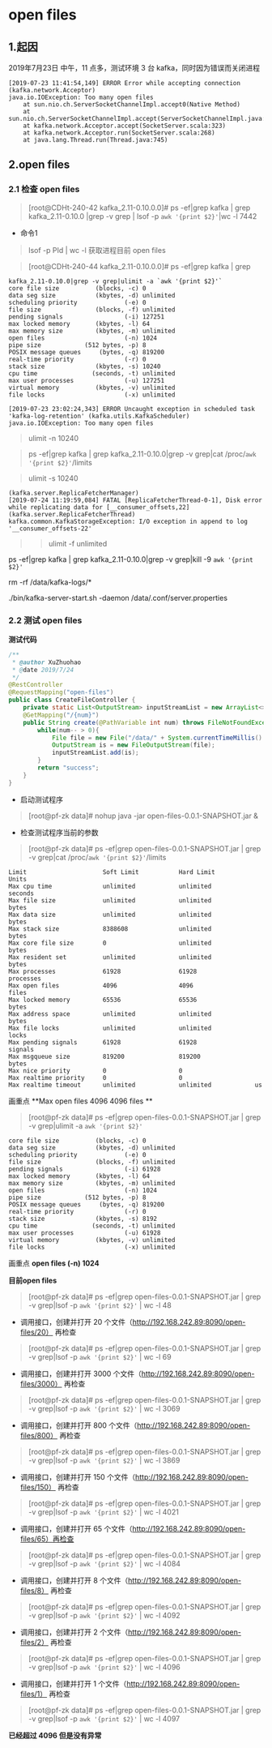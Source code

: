 # open files 

## 1.起因
2019年7月23日 中午，11 点多，测试环境 3 台 kafka，同时因为错误而关闭进程

```
[2019-07-23 11:41:54,149] ERROR Error while accepting connection (kafka.network.Acceptor)
java.io.IOException: Too many open files
	at sun.nio.ch.ServerSocketChannelImpl.accept0(Native Method)
	at sun.nio.ch.ServerSocketChannelImpl.accept(ServerSocketChannelImpl.java:241)
	at kafka.network.Acceptor.accept(SocketServer.scala:323)
	at kafka.network.Acceptor.run(SocketServer.scala:268)
	at java.lang.Thread.run(Thread.java:745)
```

## 2.open files
### 2.1 检查 open files
>[root@CDHt-240-42 kafka_2.11-0.10.0.0]# ps -ef|grep kafka | grep kafka_2.11-0.10.0 |grep -v grep | lsof -p `awk '{print $2}'`|wc -l
7442

- 命令1
>lsof -p PId | wc -l
获取进程目前 open files

>[root@CDHt-240-44 kafka_2.11-0.10.0.0]# ps -ef|grep kafka | grep 
```
kafka_2.11-0.10.0|grep -v grep|ulimit -a `awk '{print $2}'`
core file size          (blocks, -c) 0
data seg size           (kbytes, -d) unlimited
scheduling priority             (-e) 0
file size               (blocks, -f) unlimited
pending signals                 (-i) 127251
max locked memory       (kbytes, -l) 64
max memory size         (kbytes, -m) unlimited
open files                      (-n) 1024
pipe size            (512 bytes, -p) 8
POSIX message queues     (bytes, -q) 819200
real-time priority              (-r) 0
stack size              (kbytes, -s) 10240
cpu time               (seconds, -t) unlimited
max user processes              (-u) 127251
virtual memory          (kbytes, -v) unlimited
file locks                      (-x) unlimited
```
```
[2019-07-23 23:02:24,343] ERROR Uncaught exception in scheduled task 'kafka-log-retention' (kafka.utils.KafkaScheduler)
java.io.IOException: Too many open files
```
>ulimit -n 10240

>ps -ef|grep kafka | grep kafka_2.11-0.10.0|grep -v grep|cat /proc/`awk '{print $2}'`/limits

>ulimit -s 10240

```
(kafka.server.ReplicaFetcherManager)
[2019-07-24 11:19:59,084] FATAL [ReplicaFetcherThread-0-1], Disk error while replicating data for [__consumer_offsets,22] (kafka.server.ReplicaFetcherThread)
kafka.common.KafkaStorageException: I/O exception in append to log '__consumer_offsets-22'
```
>>ulimit -f unlimited

ps -ef|grep kafka | grep kafka_2.11-0.10.0|grep -v grep|kill -9 `awk '{print $2}'`

rm -rf /data/kafka-logs/*

./bin/kafka-server-start.sh -daemon /data/.conf/server.properties

### 2.2 测试 open files
**测试代码**
```java
/**
 * @author XuZhuohao
 * @date 2019/7/24
 */
@RestController
@RequestMapping("open-files")
public class CreateFileController {
    private static List<OutputStream> inputStreamList = new ArrayList<>(16);
    @GetMapping("/{num}")
    public String create(@PathVariable int num) throws FileNotFoundException {
        while(num-- > 0){
            File file = new File("/data/" + System.currentTimeMillis() + num);
            OutputStream is = new FileOutputStream(file);
            inputStreamList.add(is);
        }
        return "success";
    }
}
```
- 启动测试程序
>[root@pf-zk data]# nohup java -jar open-files-0.0.1-SNAPSHOT.jar &


- 检查测试程序当前的参数
>[root@pf-zk data]# ps -ef|grep open-files-0.0.1-SNAPSHOT.jar | grep -v grep|cat /proc/`awk '{print $2}'`/limits
```
Limit                     Soft Limit           Hard Limit           Units     
Max cpu time              unlimited            unlimited            seconds   
Max file size             unlimited            unlimited            bytes     
Max data size             unlimited            unlimited            bytes     
Max stack size            8388608              unlimited            bytes     
Max core file size        0                    unlimited            bytes     
Max resident set          unlimited            unlimited            bytes     
Max processes             61928                61928                processes 
Max open files            4096                 4096                 files     
Max locked memory         65536                65536                bytes     
Max address space         unlimited            unlimited            bytes     
Max file locks            unlimited            unlimited            locks     
Max pending signals       61928                61928                signals   
Max msgqueue size         819200               819200               bytes     
Max nice priority         0                    0                    
Max realtime priority     0                    0                    
Max realtime timeout      unlimited            unlimited            us 
```
画重点
**Max open files            4096                 4096                 files     **

>[root@pf-zk data]# ps -ef|grep open-files-0.0.1-SNAPSHOT.jar | grep -v grep|ulimit -a `awk '{print $2}'`
```
core file size          (blocks, -c) 0
data seg size           (kbytes, -d) unlimited
scheduling priority             (-e) 0
file size               (blocks, -f) unlimited
pending signals                 (-i) 61928
max locked memory       (kbytes, -l) 64
max memory size         (kbytes, -m) unlimited
open files                      (-n) 1024
pipe size            (512 bytes, -p) 8
POSIX message queues     (bytes, -q) 819200
real-time priority              (-r) 0
stack size              (kbytes, -s) 8192
cpu time               (seconds, -t) unlimited
max user processes              (-u) 61928
virtual memory          (kbytes, -v) unlimited
file locks                      (-x) unlimited
```
画重点
**open files                      (-n) 1024**

**目前open files**
>[root@pf-zk data]# ps -ef|grep open-files-0.0.1-SNAPSHOT.jar | grep -v grep|lsof -p `awk '{print $2}'` | wc -l
48

- 调用接口，创建并打开 20 个文件（http://192.168.242.89:8090/open-files/20） 再检查
>[root@pf-zk data]# ps -ef|grep open-files-0.0.1-SNAPSHOT.jar | grep -v grep|lsof -p `awk '{print $2}'` | wc -l
69
- 调用接口，创建并打开 3000 个文件（http://192.168.242.89:8090/open-files/3000） 再检查
>[root@pf-zk data]# ps -ef|grep open-files-0.0.1-SNAPSHOT.jar | grep -v grep|lsof -p `awk '{print $2}'` | wc -l
3069
- 调用接口，创建并打开 800 个文件（http://192.168.242.89:8090/open-files/800） 再检查
>[root@pf-zk data]# ps -ef|grep open-files-0.0.1-SNAPSHOT.jar | grep -v grep|lsof -p `awk '{print $2}'` | wc -l
3869

- 调用接口，创建并打开 150 个文件（http://192.168.242.89:8090/open-files/150） 再检查
>[root@pf-zk data]# ps -ef|grep open-files-0.0.1-SNAPSHOT.jar | grep -v grep|lsof -p `awk '{print $2}'` | wc -l
4021

- 调用接口，创建并打开 65 个文件（http://192.168.242.89:8090/open-files/65）再检查
>[root@pf-zk data]# ps -ef|grep open-files-0.0.1-SNAPSHOT.jar | grep -v grep|lsof -p `awk '{print $2}'` | wc -l
4084

- 调用接口，创建并打开 8 个文件（http://192.168.242.89:8090/open-files/8） 再检查
>[root@pf-zk data]# ps -ef|grep open-files-0.0.1-SNAPSHOT.jar | grep -v grep|lsof -p `awk '{print $2}'` | wc -l
4092

- 调用接口，创建并打开 2 个文件（http://192.168.242.89:8090/open-files/2） 再检查
>[root@pf-zk data]# ps -ef|grep open-files-0.0.1-SNAPSHOT.jar | grep -v grep|lsof -p `awk '{print $2}'` | wc -l
4096

- 调用接口，创建并打开 1 个文件（http://192.168.242.89:8090/open-files/1） 再检查
>[root@pf-zk data]# ps -ef|grep open-files-0.0.1-SNAPSHOT.jar | grep -v grep|lsof -p `awk '{print $2}'` | wc -l
4097

**已经超过 4096 但是没有异常**